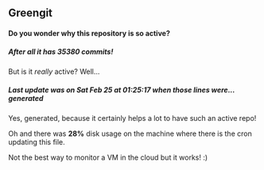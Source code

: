 ## Greengit

#### Do you wonder why this repository is so active?

##### After all it has 35380 commits!

But is it *really* active? Well...

##### Last update was on Sat Feb 25 at 01:25:17 when those lines were... generated

Yes, generated, because it certainly helps a lot to have such an active repo!

Oh and there was **28%** disk usage on the machine
where there is the cron updating this file.

Not the best way to monitor a VM in the cloud but it works! :)
